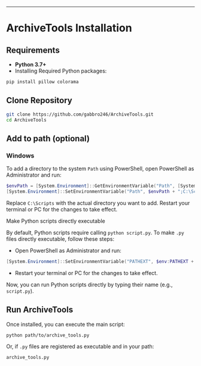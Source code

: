 ---
# ArchiveTools Installation

## Requirements

- **Python 3.7+**
- Installing Required Python packages:

```bash
pip install pillow colorama
```

## Clone Repository

```bash
git clone https://github.com/gabbro246/ArchiveTools.git
cd ArchiveTools
```

## Add to path (optional)
### Windows

To add a directory to the system `Path` using PowerShell, open PowerShell as Administrator and run:

```powershell
$envPath = [System.Environment]::GetEnvironmentVariable("Path", [System.EnvironmentVariableTarget]::Machine)
[System.Environment]::SetEnvironmentVariable("Path", $envPath + ";C:\Scripts", [System.EnvironmentVariableTarget]::Machine)
```

Replace `C:\Scripts` with the actual directory you want to add. Restart your terminal or PC for the changes to take effect.

Make Python scripts directly executable

By default, Python scripts require calling `python script.py`. To make `.py` files directly executable, follow these steps:

- Open PowerShell as Administrator and run:

```powershell
[System.Environment]::SetEnvironmentVariable("PATHEXT", $env:PATHEXT + ";.PY", [System.EnvironmentVariableTarget]::Machine)
```

- Restart your terminal or PC for the changes to take effect.

Now, you can run Python scripts directly by typing their name (e.g., `script.py`).

## Run ArchiveTools

Once installed, you can execute the main script:

```bash
python path/to/archive_tools.py
```

Or, if `.py` files are registered as executable and in your path:

```bash
archive_tools.py
```

